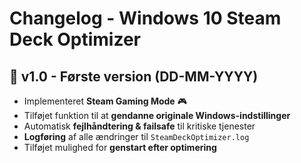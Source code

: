# Changelog - Windows 10 Steam Deck Optimizer

## 📅 v1.0 - Første version (DD-MM-YYYY)
- Implementeret **Steam Gaming Mode** 🎮
- Tilføjet funktion til at **gendanne originale Windows-indstillinger**
- Automatisk **fejlhåndtering & failsafe** til kritiske tjenester
- **Logføring** af alle ændringer til `SteamDeckOptimizer.log`
- Tilføjet mulighed for **genstart efter optimering**
